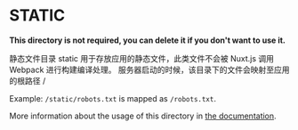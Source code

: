 # STATIC

**This directory is not required, you can delete it if you don't want to use it.**

静态文件目录 static 用于存放应用的静态文件，此类文件不会被 Nuxt.js 调用 Webpack 进行构建编译处理。 服务器启动的时候，该目录下的文件会映射至应用的根路径 / 

Example: `/static/robots.txt` is mapped as `/robots.txt`.

More information about the usage of this directory in [the documentation](https://nuxtjs.org/guide/assets#static).
